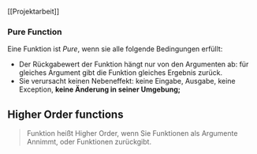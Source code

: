 [[Projektarbeit]]


### Pure Function 
Eine Funktion ist _Pure_, wenn sie alle folgende Bedingungen erfüllt:

- Der Rückgabewert der Funktion hängt nur von den Argumenten ab: für gleiches Argument gibt die Funktion gleiches Ergebnis zurück.
- Sie verursacht keinen Nebeneffekt: keine Eingabe, Ausgabe, keine Exception, **keine Änderung in seiner Umgebung;**


## Higher Order functions 

> Funktion heißt Higher Order, wenn Sie Funktionen als Argumente Annimmt, oder Funktionen zurückgibt.


